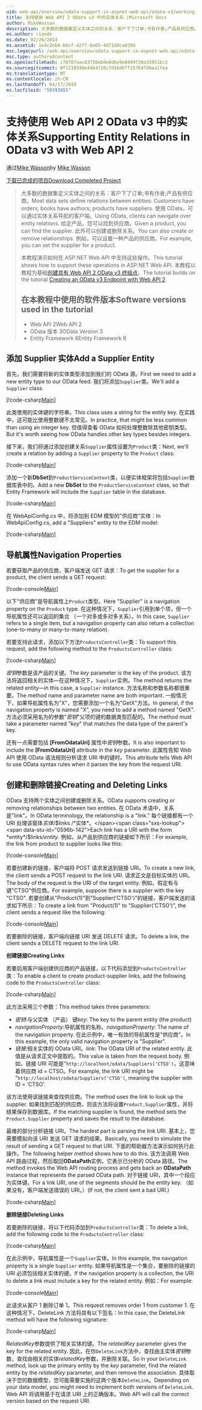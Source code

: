 ```yaml
---
uid: web-api/overview/odata-support-in-aspnet-web-api/odata-v3/working-with-entity-relations
title: 支持使用 Web API 2 OData v3 中的实体关系 |Microsoft Docs
author: MikeWasson
description: 大多数的数据集定义实体之间的关系：客户下了订单;书有作者;产品有供应商。 使用 OData，可以通过导航的客户端...
ms.author: riande
ms.date: 02/26/2014
ms.assetid: 1e4c2eb4-b6cf-42ff-8a65-4d71ddca0394
msc.legacyurl: /web-api/overview/odata-support-in-aspnet-web-api/odata-v3/working-with-entity-relations
msc.type: authoredcontent
ms.openlocfilehash: c78787aac83720eb9e8d6e9e0499f30a31951bc2
ms.sourcegitcommit: 0f1119340e4464720cfd16d0ff15764746ea1fea
ms.translationtype: MT
ms.contentlocale: zh-CN
ms.lasthandoff: 04/17/2019
ms.locfileid: "59393855"
---
```

# <a name="supporting-entity-relations-in-odata-v3-with-web-api-2"></a><span data-ttu-id="0596b-104">支持使用 Web API 2 OData v3 中的实体关系</span><span class="sxs-lookup"><span data-stu-id="0596b-104">Supporting Entity Relations in OData v3 with Web API 2</span></span>

<span data-ttu-id="0596b-105">通过[Mike Wasson](https://github.com/MikeWasson)</span><span class="sxs-lookup"><span data-stu-id="0596b-105">by [Mike Wasson](https://github.com/MikeWasson)</span></span>

[<span data-ttu-id="0596b-106">下载已完成的项目</span><span class="sxs-lookup"><span data-stu-id="0596b-106">Download Completed Project</span></span>](http://code.msdn.microsoft.com/ASPNET-Web-API-OData-cecdb524)

> <span data-ttu-id="0596b-107">大多数的数据集定义实体之间的关系：客户下了订单;书有作者;产品有供应商。</span><span class="sxs-lookup"><span data-stu-id="0596b-107">Most data sets define relations between entities: Customers have orders; books have authors; products have suppliers.</span></span> <span data-ttu-id="0596b-108">使用 OData，可以通过实体关系导航的客户端。</span><span class="sxs-lookup"><span data-stu-id="0596b-108">Using OData, clients can navigate over entity relations.</span></span> <span data-ttu-id="0596b-109">给定产品，您可以找到供应商。</span><span class="sxs-lookup"><span data-stu-id="0596b-109">Given a product, you can find the supplier.</span></span> <span data-ttu-id="0596b-110">此外可以创建或删除关系。</span><span class="sxs-lookup"><span data-stu-id="0596b-110">You can also create or remove relationships.</span></span> <span data-ttu-id="0596b-111">例如，可以设置一种产品的供应商。</span><span class="sxs-lookup"><span data-stu-id="0596b-111">For example, you can set the supplier for a product.</span></span>
> 
> <span data-ttu-id="0596b-112">本教程演示如何在 ASP.NET Web API 中支持这些操作。</span><span class="sxs-lookup"><span data-stu-id="0596b-112">This tutorial shows how to support these operations in ASP.NET Web API.</span></span> <span data-ttu-id="0596b-113">本教程以教程为基础[创建具有 Web API 2 OData v3 终结点](creating-an-odata-endpoint.md)。</span><span class="sxs-lookup"><span data-stu-id="0596b-113">The tutorial builds on the tutorial [Creating an OData v3 Endpoint with Web API 2](creating-an-odata-endpoint.md).</span></span>
> 
> ## <a name="software-versions-used-in-the-tutorial"></a><span data-ttu-id="0596b-114">在本教程中使用的软件版本</span><span class="sxs-lookup"><span data-stu-id="0596b-114">Software versions used in the tutorial</span></span>
> 
> 
> - <span data-ttu-id="0596b-115">Web API 2</span><span class="sxs-lookup"><span data-stu-id="0596b-115">Web API 2</span></span>
> - <span data-ttu-id="0596b-116">OData 版本 3</span><span class="sxs-lookup"><span data-stu-id="0596b-116">OData Version 3</span></span>
> - <span data-ttu-id="0596b-117">Entity Framework 6</span><span class="sxs-lookup"><span data-stu-id="0596b-117">Entity Framework 6</span></span>


## <a name="add-a-supplier-entity"></a><span data-ttu-id="0596b-118">添加 Supplier 实体</span><span class="sxs-lookup"><span data-stu-id="0596b-118">Add a Supplier Entity</span></span>

<span data-ttu-id="0596b-119">首先，我们需要将新的实体类型添加到我们的 OData 源。</span><span class="sxs-lookup"><span data-stu-id="0596b-119">First we need to add a new entity type to our OData feed.</span></span> <span data-ttu-id="0596b-120">我们将添加`Supplier`类。</span><span class="sxs-lookup"><span data-stu-id="0596b-120">We'll add a `Supplier` class.</span></span>

[!code-csharp[Main](working-with-entity-relations/samples/sample1.cs)]

<span data-ttu-id="0596b-121">此类使用的实体键的字符串。</span><span class="sxs-lookup"><span data-stu-id="0596b-121">This class uses a string for the entity key.</span></span> <span data-ttu-id="0596b-122">在实践中，这可能比使用整数键不太常见。</span><span class="sxs-lookup"><span data-stu-id="0596b-122">In practice, that might be less common than using an integer key.</span></span> <span data-ttu-id="0596b-123">但值得查看 OData 如何处理整数除其他密钥类型。</span><span class="sxs-lookup"><span data-stu-id="0596b-123">But it's worth seeing how OData handles other key types besides integers.</span></span>

<span data-ttu-id="0596b-124">接下来，我们将通过添加创建关系`Supplier`属性设置为`Product`类：</span><span class="sxs-lookup"><span data-stu-id="0596b-124">Next, we'll create a relation by adding a `Supplier` property to the `Product` class:</span></span>

[!code-csharp[Main](working-with-entity-relations/samples/sample2.cs)]

<span data-ttu-id="0596b-125">添加一个新**DbSet**到`ProductServiceContext`类，以便实体框架将包括`Supplier`数据库表中的。</span><span class="sxs-lookup"><span data-stu-id="0596b-125">Add a new **DbSet** to the `ProductServiceContext` class, so that Entity Framework will include the `Supplier` table in the database.</span></span>

[!code-csharp[Main](working-with-entity-relations/samples/sample3.cs?highlight=9)]

<span data-ttu-id="0596b-126">在 WebApiConfig.cs 中，将添加到 EDM 模型的"供应商"实体：</span><span class="sxs-lookup"><span data-stu-id="0596b-126">In WebApiConfig.cs, add a "Suppliers" entity to the EDM model:</span></span>

[!code-csharp[Main](working-with-entity-relations/samples/sample4.cs?highlight=4)]

## <a name="navigation-properties"></a><span data-ttu-id="0596b-127">导航属性</span><span class="sxs-lookup"><span data-stu-id="0596b-127">Navigation Properties</span></span>

<span data-ttu-id="0596b-128">若要获取产品的供应商，客户端发送 GET 请求：</span><span class="sxs-lookup"><span data-stu-id="0596b-128">To get the supplier for a product, the client sends a GET request:</span></span>

[!code-console[Main](working-with-entity-relations/samples/sample5.cmd)]

<span data-ttu-id="0596b-129">以下"供应商"是导航属性上`Product`类型。</span><span class="sxs-lookup"><span data-stu-id="0596b-129">Here "Supplier" is a navigation property on the `Product` type.</span></span> <span data-ttu-id="0596b-130">在这种情况下，`Supplier`引用到单个项，但一个导航属性还可以返回的集合 （一个对多或多对多关系）。</span><span class="sxs-lookup"><span data-stu-id="0596b-130">In this case, `Supplier` refers to a single item, but a navigation property can also return a collection (one-to-many or many-to-many relation).</span></span>

<span data-ttu-id="0596b-131">若要支持此请求，添加以下方法`ProductsController`类：</span><span class="sxs-lookup"><span data-stu-id="0596b-131">To support this request, add the following method to the `ProductsController` class:</span></span>

[!code-csharp[Main](working-with-entity-relations/samples/sample6.cs)]

<span data-ttu-id="0596b-132">*密钥*参数是该产品的关键。</span><span class="sxs-lookup"><span data-stu-id="0596b-132">The *key* parameter is the key of the product.</span></span> <span data-ttu-id="0596b-133">该方法将返回相关的实体&#8212;在这种情况下，`Supplier`实例。</span><span class="sxs-lookup"><span data-stu-id="0596b-133">The method returns the related entity&#8212;in this case, a `Supplier` instance.</span></span> <span data-ttu-id="0596b-134">方法名称和参数名称都很重要。</span><span class="sxs-lookup"><span data-stu-id="0596b-134">The method name and parameter name are both important.</span></span> <span data-ttu-id="0596b-135">一般情况下，如果导航属性名为"X"，您需要添加一个名为"GetX"方法。</span><span class="sxs-lookup"><span data-stu-id="0596b-135">In general, if the navigation property is named "X", you need to add a method named "GetX".</span></span> <span data-ttu-id="0596b-136">方法必须采用名为的参数"*密钥*"父项的键的数据类型匹配的。</span><span class="sxs-lookup"><span data-stu-id="0596b-136">The method must take a parameter named "*key*" that matches the data type of the parent's key.</span></span>

<span data-ttu-id="0596b-137">还有一点需要包括 **[FromOdataUri]** 属性中*密钥*参数。</span><span class="sxs-lookup"><span data-stu-id="0596b-137">It is also important to include the **[FromOdataUri]** attribute in the *key* parameter.</span></span> <span data-ttu-id="0596b-138">此属性告知 Web API 使用 OData 语法规则分析请求 URI 中的键时。</span><span class="sxs-lookup"><span data-stu-id="0596b-138">This attribute tells Web API to use OData syntax rules when it parses the key from the request URI.</span></span>

## <a name="creating-and-deleting-links"></a><span data-ttu-id="0596b-139">创建和删除链接</span><span class="sxs-lookup"><span data-stu-id="0596b-139">Creating and Deleting Links</span></span>

<span data-ttu-id="0596b-140">OData 支持两个实体之间创建或删除关系。</span><span class="sxs-lookup"><span data-stu-id="0596b-140">OData supports creating or removing relationships between two entities.</span></span> <span data-ttu-id="0596b-141">在 OData 术语中，关系是"link"。</span><span class="sxs-lookup"><span data-stu-id="0596b-141">In OData terminology, the relationship is a "link."</span></span> <span data-ttu-id="0596b-142">每个链接都有一个 URI 处理该窗体*实体*/$links /*实体*。</span><span class="sxs-lookup"><span data-stu-id="0596b-142">Each link has a URI with the form *entity*/$links/*entity*.</span></span> <span data-ttu-id="0596b-143">例如，从产品到供应商的链接如下所示：</span><span class="sxs-lookup"><span data-stu-id="0596b-143">For example, the link from product to supplier looks like this:</span></span>

[!code-console[Main](working-with-entity-relations/samples/sample7.cmd)]

<span data-ttu-id="0596b-144">若要创建新的链接，客户端将 POST 请求发送到链接 URI。</span><span class="sxs-lookup"><span data-stu-id="0596b-144">To create a new link, the client sends a POST request to the link URI.</span></span> <span data-ttu-id="0596b-145">请求正文是目标实体的 URI。</span><span class="sxs-lookup"><span data-stu-id="0596b-145">The body of the request is the URI of the target entity.</span></span> <span data-ttu-id="0596b-146">例如，假定有与键"CTSO"供应商。</span><span class="sxs-lookup"><span data-stu-id="0596b-146">For example, suppose there is a supplier with the key "CTSO".</span></span> <span data-ttu-id="0596b-147">若要创建从"Product(1)"到"Supplier('CTSO')"的链接，客户端发送的请求如下所示：</span><span class="sxs-lookup"><span data-stu-id="0596b-147">To create a link from "Product(1)" to "Supplier('CTSO')", the client sends a request like the following:</span></span>

[!code-console[Main](working-with-entity-relations/samples/sample8.cmd)]

<span data-ttu-id="0596b-148">若要删除的链接，客户端向链接 URI 发送 DELETE 请求。</span><span class="sxs-lookup"><span data-stu-id="0596b-148">To delete a link, the client sends a DELETE request to the link URI.</span></span>

<span data-ttu-id="0596b-149">**创建链接**</span><span class="sxs-lookup"><span data-stu-id="0596b-149">**Creating Links**</span></span>

<span data-ttu-id="0596b-150">若要启用客户端创建供应商的产品链接，以下代码添加到`ProductsController`类：</span><span class="sxs-lookup"><span data-stu-id="0596b-150">To enable a client to create product-supplier links, add the following code to the `ProductsController` class:</span></span>

[!code-csharp[Main](working-with-entity-relations/samples/sample9.cs)]

<span data-ttu-id="0596b-151">此方法采用三个参数：</span><span class="sxs-lookup"><span data-stu-id="0596b-151">This method takes three parameters:</span></span>

- <span data-ttu-id="0596b-152">*密钥*:与父实体 （产品） 键</span><span class="sxs-lookup"><span data-stu-id="0596b-152">*key*: The key to the parent entity (the product)</span></span>
- <span data-ttu-id="0596b-153">*navigationProperty*:导航属性的名称。</span><span class="sxs-lookup"><span data-stu-id="0596b-153">*navigationProperty*: The name of the navigation property.</span></span> <span data-ttu-id="0596b-154">在此示例中，唯一有效的导航属性是"供应商"。</span><span class="sxs-lookup"><span data-stu-id="0596b-154">In this example, the only valid navigation property is "Supplier".</span></span>
- <span data-ttu-id="0596b-155">*链接*:相关实体的 OData URI。</span><span class="sxs-lookup"><span data-stu-id="0596b-155">*link*: The OData URI of the related entity.</span></span> <span data-ttu-id="0596b-156">此值是从请求正文中提取的。</span><span class="sxs-lookup"><span data-stu-id="0596b-156">This value is taken from the request body.</span></span> <span data-ttu-id="0596b-157">例如，链接 URI 可能是"`http://localhost/odata/Suppliers('CTSO')`，这意味着供应商 id = CTSO。</span><span class="sxs-lookup"><span data-stu-id="0596b-157">For example, the link URI might be "`http://localhost/odata/Suppliers('CTSO')`, meaning the supplier with ID = ‘CTSO'.</span></span>

<span data-ttu-id="0596b-158">该方法使用该链接来查找供应商。</span><span class="sxs-lookup"><span data-stu-id="0596b-158">The method uses the link to look up the supplier.</span></span> <span data-ttu-id="0596b-159">如果找到匹配的供应商，则该方法将设置`Product.Supplier`属性，并将结果保存到数据库。</span><span class="sxs-lookup"><span data-stu-id="0596b-159">If the matching supplier is found, the method sets the `Product.Supplier` property and saves the result to the database.</span></span>

<span data-ttu-id="0596b-160">最难的部分分析链接 URI。</span><span class="sxs-lookup"><span data-stu-id="0596b-160">The hardest part is parsing the link URI.</span></span> <span data-ttu-id="0596b-161">基本上，您需要模拟向该 URI 发送 GET 请求的结果。</span><span class="sxs-lookup"><span data-stu-id="0596b-161">Basically, you need to simulate the result of sending a GET request to that URI.</span></span> <span data-ttu-id="0596b-162">下面的帮助器方法演示如何执行此操作。</span><span class="sxs-lookup"><span data-stu-id="0596b-162">The following helper method shows how to do this.</span></span> <span data-ttu-id="0596b-163">该方法调用 Web API 路由过程，然后取回**ODataPath**实例，它表示已分析的 OData 路径。</span><span class="sxs-lookup"><span data-stu-id="0596b-163">The method invokes the Web API routing process and gets back an **ODataPath** instance that represents the parsed OData path.</span></span> <span data-ttu-id="0596b-164">对于链接 URI，其中一个段应为实体键。</span><span class="sxs-lookup"><span data-stu-id="0596b-164">For a link URI, one of the segments should be the entity key.</span></span> <span data-ttu-id="0596b-165">（如果没有，客户端发送错误的 URI。）</span><span class="sxs-lookup"><span data-stu-id="0596b-165">(If not, the client sent a bad URI.)</span></span>

[!code-csharp[Main](working-with-entity-relations/samples/sample10.cs)]

<span data-ttu-id="0596b-166">**删除链接**</span><span class="sxs-lookup"><span data-stu-id="0596b-166">**Deleting Links**</span></span>

<span data-ttu-id="0596b-167">若要删除的链接，将以下代码添加到`ProductsController`类：</span><span class="sxs-lookup"><span data-stu-id="0596b-167">To delete a link, add the following code to the `ProductsController` class:</span></span>

[!code-csharp[Main](working-with-entity-relations/samples/sample11.cs)]

<span data-ttu-id="0596b-168">在此示例中，导航属性是一个`Supplier`实体。</span><span class="sxs-lookup"><span data-stu-id="0596b-168">In this example, the navigation property is a single `Supplier` entity.</span></span> <span data-ttu-id="0596b-169">如果导航属性是一个集合，要删除的链接的 URI 必须包括相关实体的键。</span><span class="sxs-lookup"><span data-stu-id="0596b-169">If the navigation property is a collection, the URI to delete a link must include a key for the related entity.</span></span> <span data-ttu-id="0596b-170">例如：</span><span class="sxs-lookup"><span data-stu-id="0596b-170">For example:</span></span>

[!code-console[Main](working-with-entity-relations/samples/sample12.cmd)]

<span data-ttu-id="0596b-171">此请求从客户 1 删除订单 1。</span><span class="sxs-lookup"><span data-stu-id="0596b-171">This request removes order 1 from customer 1.</span></span> <span data-ttu-id="0596b-172">在这种情况下，DeleteLink 方法将具有以下签名：</span><span class="sxs-lookup"><span data-stu-id="0596b-172">In this case, the DeleteLink method will have the following signature:</span></span>

[!code-csharp[Main](working-with-entity-relations/samples/sample13.cs)]

<span data-ttu-id="0596b-173">*RelatedKey*参数提供了相关实体的键。</span><span class="sxs-lookup"><span data-stu-id="0596b-173">The *relatedKey* parameter gives the key for the related entity.</span></span> <span data-ttu-id="0596b-174">因此，在你`DeleteLink`方法中，查找由主实体*密钥*参数，查找由相关的实体*relatedKey*参数，并删除关联。</span><span class="sxs-lookup"><span data-stu-id="0596b-174">So in your `DeleteLink` method, look up the primary entity by the *key* parameter, find the related entity by the *relatedKey* parameter, and then remove the association.</span></span> <span data-ttu-id="0596b-175">具体取决于您的数据模型，您可能需要实施的这两个版本`DeleteLink`。</span><span class="sxs-lookup"><span data-stu-id="0596b-175">Depending on your data model, you might need to implement both versions of `DeleteLink`.</span></span> <span data-ttu-id="0596b-176">Web API 将调用基于在请求 URI 上的正确版本。</span><span class="sxs-lookup"><span data-stu-id="0596b-176">Web API will call the correct version based on the request URI.</span></span>
